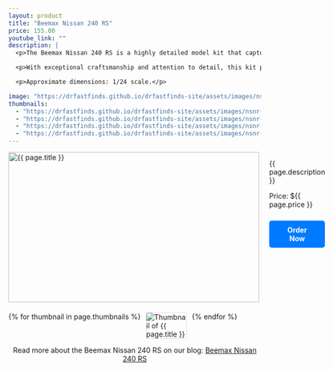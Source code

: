 ```yaml
---
layout: product
title: "Beemax Nissan 240 RS"
price: 155.00
youtube_link: ""
description: |
  <p>The Beemax Nissan 240 RS is a highly detailed model kit that captures the essence of this iconic rally car. Known for its performance and success in motorsport, this model is a must-have for enthusiasts and collectors alike.</p>

  <p>With exceptional craftsmanship and attention to detail, this kit provides a rewarding building experience, allowing you to recreate one of Nissan's legendary vehicles.</p>

  <p>Approximate dimensions: 1/24 scale.</p>

image: "https://drfastfinds.github.io/drfastfinds-site/assets/images/nsnr.jpg"
thumbnails:
  - "https://drfastfinds.github.io/drfastfinds-site/assets/images/nsnr-1.jpg"
  - "https://drfastfinds.github.io/drfastfinds-site/assets/images/nsnr-2.jpg"
  - "https://drfastfinds.github.io/drfastfinds-site/assets/images/nsnr-3.jpg"
  - "https://drfastfinds.github.io/drfastfinds-site/assets/images/nsnr-4.jpg"
---
```


<div class="product-detail">
    <div class="product-image-box">
        <img class="main-image" src="{{ page.image }}" alt="{{ page.title }}">
    </div>
    <div class="product-text">
        <p>{{ page.description }}</p>
        <p>Price: ${{ page.price }}</p>
        <a href="{{ site.baseurl }}/order" class="buy-now">Order Now</a>
    </div>
</div>

<div class="thumbnail-carousel">
    {% for thumbnail in page.thumbnails %}
    <img class="thumbnail" src="{{ thumbnail }}" alt="Thumbnail of {{ page.title }}">
    {% endfor %}
</div>

<div style="text-align: center;">
    <p>Read more about the Beemax Nissan 240 RS on our blog: 
        <a href="https://drfastfinds.github.io/drfastfinds-site/collectibles/model%20kits/beemax/nissan/240%20rs/2024/09/25/beemax-nissan-240-rs.html" target="_blank">Beemax Nissan 240 RS</a>
    </p>
</div>

<style>
.product-detail {
    display: flex;
    align-items: flex-start;
    gap: 20px;
    margin-bottom: 20px;
}

.product-image-box {
    flex-shrink: 0;
    width: 500px; 
    height: 300px; 
    overflow: hidden; 
}

.main-image {
    width: 100%; 
    height: 100%; 
    object-fit: contain; 
    display: block;
}

.product-text {
    max-width: 400px;
    flex-grow: 1;
}

.thumbnail-carousel {
    margin-top: 20px;
    display: flex;
    flex-wrap: wrap; 
    gap: 10px;
    justify-content: flex-start;
}

.thumbnail {
    max-width: 80px;
    cursor: pointer;
    border: 1px solid #ddd;
    border-radius: 4px;
}

.buy-now {
    display: inline-block;
    padding: 10px 20px;
    margin-top: 10px;
    background-color: #007bff;
    color: #fff;
    text-decoration: none;
    border-radius: 5px;
    font-weight: bold;
    text-align: center;
}

.buy-now:hover {
    background-color: #0056b3;
}
</style>

<script>
document.addEventListener('DOMContentLoaded', function() {
    const mainImage = document.querySelector('.main-image');
    const thumbnails = document.querySelectorAll('.thumbnail');

    thumbnails.forEach(thumbnail => {
        thumbnail.addEventListener('click', function() {
            mainImage.src = this.src;
        });
    });
});
</script>
